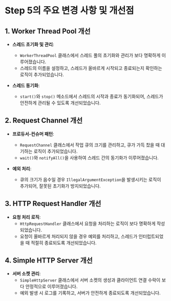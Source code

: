 # Step 5의 주요 변경 사항 및 개선점

## 1. Worker Thread Pool 개선

- **스레드 초기화 및 관리**:

  - `WorkerThreadPool` 클래스에서 스레드 풀의 초기화와 관리가 보다 명확하게 이루어졌습니다.
  - 스레드의 이름을 설정하고, 스레드가 올바르게 시작되고 종료되는지 확인하는 로직이 추가되었습니다.

- **스레드 동기화**:
  - `start()`와 `stop()` 메소드에서 스레드의 시작과 종료가 동기화되어, 스레드가 안전하게 관리될 수 있도록 개선되었습니다.

## 2. Request Channel 개선

- **프로듀서-컨슈머 패턴**:

  - `RequestChannel` 클래스에서 작업 큐의 크기를 관리하고, 큐가 가득 찼을 때 대기하는 로직이 추가되었습니다.
  - `wait()`와 `notifyAll()`을 사용하여 스레드 간의 동기화가 이루어졌습니다.

- **예외 처리**:
  - 큐의 크기가 음수일 경우 `IllegalArgumentException`을 발생시키는 로직이 추가되어, 잘못된 초기화가 방지되었습니다.

## 3. HTTP Request Handler 개선

- **요청 처리 로직**:
  - `HttpRequestHandler` 클래스에서 요청을 처리하는 로직이 보다 명확하게 작성되었습니다.
  - 요청이 올바르게 처리되지 않을 경우 예외를 처리하고, 스레드가 인터럽트되었을 때 적절히 종료되도록 개선되었습니다.

## 4. Simple HTTP Server 개선

- **서버 소켓 관리**:
  - `SimpleHttpServer` 클래스에서 서버 소켓의 생성과 클라이언트 연결 수락이 보다 안정적으로 이루어졌습니다.
  - 예외 발생 시 로그를 기록하고, 서버가 안전하게 종료되도록 개선되었습니다.
